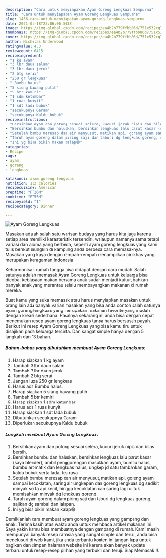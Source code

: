 ```yaml
---
description: "Cara untuk menyiapakan Ayam Goreng Lengkuas Sempurna"
title: "Cara untuk menyiapakan Ayam Goreng Lengkuas Sempurna"
slug: 1456-cara-untuk-menyiapakan-ayam-goreng-lengkuas-sempurna
date: 2021-01-18T23:06:06.503Z
image: https://img-global.cpcdn.com/recipes/ea4b2b779ffbb86d/751x532cq70/ayam-goreng-lengkuas-foto-resep-utama.jpg
thumbnail: https://img-global.cpcdn.com/recipes/ea4b2b779ffbb86d/751x532cq70/ayam-goreng-lengkuas-foto-resep-utama.jpg
cover: https://img-global.cpcdn.com/recipes/ea4b2b779ffbb86d/751x532cq70/ayam-goreng-lengkuas-foto-resep-utama.jpg
author: Nicholas Underwood
ratingvalue: 4.3
reviewcount: 6415
recipeingredient:
- "1 kg ayam"
- "3 lbr daun salam"
- "3 lbr daun jeruk"
- "2 btg serai"
- "250 gr lengkuas"
- " Bumbu halus"
- "5 siung bawang putih"
- "5 btr kemiri"
- "1 sdm ketumbar"
- "1 ruas kunyit"
- "1 sdt lada bubuk"
- "secukupnya Garam"
- "secukupnya Kaldu bubuk"
recipeinstructions:
- "Bersihkan ayam dan potong sesuai selera, kucuri jeruk nipis dan bilas bersih."
- "Bersihkan bumbu dan haluskan, bersihkan lengkuas lalu parut kasar (saya blender), ambil penggorengan masukkan ayam, bumbu halus, bumbu aromatik dan lengkuas halus, ungkep jd satu tambahkan garam, kaldu bubuk serta lada, tes rasa"
- "Setelah bumbu meresap dan air menyusut, matikan api, goreng ayam sampai kecoklatan, saring air ungkepan dan goreng lengkuas dg sedikit minyak serta api kecil, hingga kecoklatan dan saring lagi untuk memisahkan minyak dg lengkuas goreng."
- "Taruh ayam goreng dalam piring saji dan taburi dg lengkuas goreng, sajikan dg sambal dan lalapan."
- "Ini yg bisa bikin makan kalap😅"
categories:
- Recipe
tags:
- ayam
- goreng
- lengkuas

katakunci: ayam goreng lengkuas 
nutrition: 113 calories
recipecuisine: American
preptime: "PT26M"
cooktime: "PT55M"
recipeyield: "1"
recipecategory: Dinner

---
```



![Ayam Goreng Lengkuas](https://img-global.cpcdn.com/recipes/ea4b2b779ffbb86d/751x532cq70/ayam-goreng-lengkuas-foto-resep-utama.jpg)

Masakan adalah salah satu warisan budaya yang harus kita jaga karena setiap area memiliki karasteristik tersendiri, walaupun namanya sama tetapi variasi dan aroma yang berbeda, seperti ayam goreng lengkuas yang kami tulis berikut mungkin di kampung anda berbeda cara memasaknya. Masakan yang kaya dengan rempah-rempah menampilkan ciri khas yang merupakan keragaman Indonesia

Keharmonisan rumah tangga bisa didapat dengan cara mudah. Salah satunya adalah memasak Ayam Goreng Lengkuas untuk keluarga bisa dicoba. kebiasaan makan bersama anak sudah menjadi kultur, bahkan banyak anak yang merantau selalu membayangkan makanan di rumah mereka.



Buat kamu yang suka memasak atau harus menyiapkan masakan untuk orang lain ada banyak varian masakan yang bisa anda contoh salah satunya ayam goreng lengkuas yang merupakan makanan favorite yang mudah dengan kreasi sederhana. Pasalnya sekarang ini anda bisa dengan cepat menemukan resep ayam goreng lengkuas tanpa harus bersusah payah.
Berikut ini resep Ayam Goreng Lengkuas yang bisa kamu tiru untuk disajikan pada keluarga tercinta. Dan sangat simple hanya dengan 5 langkah dan 13 bahan.


<!--inarticleads1-->

##### Bahan-bahan yang dibutuhkan membuat Ayam Goreng Lengkuas:

1. Harap siapkan 1 kg ayam
1. Tambah 3 lbr daun salam
1. Tambah 3 lbr daun jeruk
1. Tambah 2 btg serai
1. Jangan lupa 250 gr lengkuas
1. Harus ada  Bumbu halus:
1. Harap siapkan 5 siung bawang putih
1. Tambah 5 btr kemiri
1. Harap siapkan 1 sdm ketumbar
1. Harus ada 1 ruas kunyit
1. Harap siapkan 1 sdt lada bubuk
1. Dibutuhkan secukupnya Garam
1. Diperlukan secukupnya Kaldu bubuk




<!--inarticleads2-->

##### Langkah membuat  Ayam Goreng Lengkuas:

1. Bersihkan ayam dan potong sesuai selera, kucuri jeruk nipis dan bilas bersih.
1. Bersihkan bumbu dan haluskan, bersihkan lengkuas lalu parut kasar (saya blender), ambil penggorengan masukkan ayam, bumbu halus, bumbu aromatik dan lengkuas halus, ungkep jd satu tambahkan garam, kaldu bubuk serta lada, tes rasa
1. Setelah bumbu meresap dan air menyusut, matikan api, goreng ayam sampai kecoklatan, saring air ungkepan dan goreng lengkuas dg sedikit minyak serta api kecil, hingga kecoklatan dan saring lagi untuk memisahkan minyak dg lengkuas goreng.
1. Taruh ayam goreng dalam piring saji dan taburi dg lengkuas goreng, sajikan dg sambal dan lalapan.
1. Ini yg bisa bikin makan kalap😅




Demikianlah cara membuat ayam goreng lengkuas yang gampang dan enak. Terima kasih atas waktu anda untuk membaca artikel makanan ini. Saya yakin kamu bisa membuatnya dengan gampang di rumah. Kami masih mempunyai banyak resep rahasia yang sangat simple dan teruji, anda bisa menelusuri di web kami, jika anda terbantu konten ini jangan lupa untuk bagikan dan simpan halaman website ini karena akan banyak update terbaru untuk resep-resep pilihan yang terbukti dan teruji. Siap Memasak !!. 
